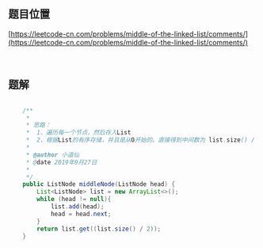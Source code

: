 ## 题目位置

[https://leetcode-cn.com/problems/middle-of-the-linked-list/comments/](https://leetcode-cn.com/problems/middle-of-the-linked-list/comments/)

<br/>

## 题解


```java

    /**
     *
     * 思路：
     *  1、遍历每一个节点，然后存入List
     *  2、根据List的有序存储，并且是从O开始的。直接得到中间数为 list.size() / 2
     *
     * @author 小道仙
     * @date 2019年9月27日
     *
     */
    public ListNode middleNode(ListNode head) {
        List<ListNode> list = new ArrayList<>();
        while (head != null){
            list.add(head);
            head = head.next;
        }
        return list.get((list.size() / 2));
    }

```